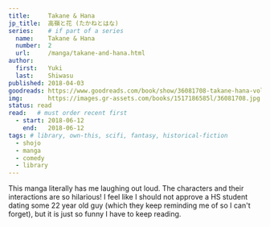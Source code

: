 ```yaml
---
title:     Takane & Hana
jp_title:  高嶺と花 (たかねとはな)
series:    # if part of a series
  name:    Takane & Hana
  number:  2
  url:     /manga/takane-and-hana.html
author: 
  first:   Yuki
  last:    Shiwasu
published: 2018-04-03
goodreads: https://www.goodreads.com/book/show/36081708-takane-hana-vol-2
img:       https://images.gr-assets.com/books/1517186585l/36081708.jpg
status: read
read:   # must order recent first
  - start: 2018-06-12  
    end:   2018-06-12 
tags: # library, own-this, scifi, fantasy, historical-fiction
  - shojo
  - manga
  - comedy
  - library
---
```


This manga literally has me laughing out loud. The characters and their interactions are so hilarious! I feel like I should not approve a HS student dating some 22 year old guy (which they keep reminding me of so I can't forget), but it is just so funny I have to keep reading.
